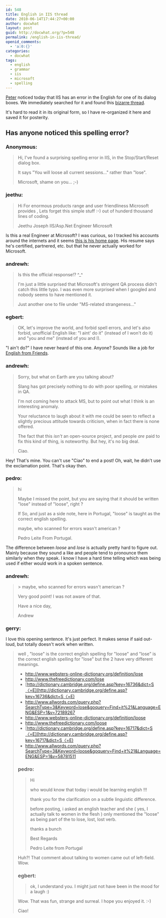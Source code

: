 ```yaml
---
id: 548
title: English in IIS thread
date: 2010-06-14T17:44:27+00:00
author: docwhat
layout: post
guid: http://docwhat.org/?p=548
permalink: /english-in-iis-thread/
openid_comments:
  - 'a:0:{}'
categories:
  - docwhat
tags:
  - english
  - grammar
  - iis
  - microsoft
  - spelling
---
```

[Peter](http://peterpawlowski.com/) noticed today that IIS has an error
in the English for one of its dialog boxes. We immediately searched for
it and found this [bizarre thread](http://msdn.itags.org/iis/21911/).

It's hard to read it in its original form, so I have re-organized it here and saved it for posterity.

<h2>Has anyone noticed this spelling error?</h2>

<h3>Anonymous:</h3>


<blockquote>Hi, I've found a surprising spelling error in IIS, in the Stop/Start/Reset dialog box.

It says "You will loose all current sessions..." rather than "lose".

Microsoft, shame on you... ;-)</blockquote>


<h3>jeethu:</h3>


<blockquote>Hi
For enormous products range and user friendliness Microsoft provides , Lets forget this simple stuff :-) out of hunderd thousand lines of coding.

Jeethu Joseph
IIS/Asp.Net Engineer Microsoft</blockquote>

Is this a real Engineer at Microsoft? I was curious, so I tracked his accounts around the internets and it seems <a href="http://mysite.sharepointlogics.com/">this is his home page</a>.  His resume says he's certified, partnered, etc. but that he never actually worked for Microsoft.

<h3>andrewh:</h3>


<blockquote>Is this the official response!? ^_^

I'm just a little surprised that Microsoft's stringent QA process didn't catch this little typo. I was even more surprised when I googled and nobody seems to have mentioned it.

Just another one to file under "MS-related strangeness..."</blockquote>


<h3>egbert:</h3>


<blockquote>OK, let's improve the world, and forbid spell errors, and let's also forbid, unofficial English like: "I aint' do it" (instead of I won't do it) and "you and me" (instead of you and I).</blockquote>

"I ain't do?" I have never heard of this one. Anyone?  Sounds like a job for <a href="http://englishfromfriends.com/">English from Friends</a>.

<h3>andrewh:</h3>


<blockquote>Sorry, but what on Earth are you talking about?

Slang has got precisely nothing to do with poor spelling, or mistakes in QA.

I'm not coming here to attack MS, but to point out what I think is an interesting anomaly.

Your reluctance to laugh about it with me could be seen to reflect a slightly precious attitude towards criticism, when in fact there is none offered.

The fact that this *isn't* an open-source project, and people *are* paid to fix this kind of thing, is noteworthy. But hey, it's no big deal.

Ciao.</blockquote>

Hey! That's mine.  You can't use "Ciao" to end a post!  Oh, wait, he didn't use the exclamation point.  That's okay then.

<h3>pedro:</h3>


<blockquote>hi

Maybe I missed the point, but you are saying that it should be written "lose" instead of "loose", right ?

If So, and just as a side note, here in Portugal, "loose" is taught as the correct english spelling.

maybe, who scanned for errors wasn't american ?

Pedro Leite From Portugal.</blockquote>

The difference between <em>loose</em> and <em>lose</em> is actually pretty hard to figure out.  Mainly because they sound a like and people tend to pronounce them similarly when they speak.  I know I have a hard time telling which was being used if either would work in a spoken sentence.

<h3>andrewh:</h3>


<blockquote>&gt; maybe, who scanned for errors wasn't american ?

Very good point! I was not aware of that.

Have a nice day,

Andrew</blockquote>


<h3>gerry:</h3>

I love this opening sentence.  It's just perfect.  It makes sense if said out-loud, but totally doesn't work when written.

<blockquote>well , "loose" is the correct english spelling for "loose" and "lose" is the correct english spelling for "lose" but the 2 have very different meanings.

-   <http://www.websters-online-dictionary.org/definition/lose>
-   <http://www.thefreedictionary.com/lose>
-   [http://dictionary.cambridge.org/define.asp?key=16736&dict=S〈=E](http://dictionary.cambridge.org/define.asp?key=16736&dict=S〈=E)
-   <http://www.allwords.com/query.php?SearchType=3&Keyword=lose&goquery=Find+it%21&Language=ENG&ESP=1&v=72189267>
-   <http://www.websters-online-dictionary.org/definition/loose>
-   <http://www.thefreedictionary.com/loose>
-   [http://dictionary.cambridge.org/define.asp?key=16717&dict=S〈=E](http://dictionary.cambridge.org/define.asp?key=16717&dict=S〈=E)
-   <http://www.allwords.com/query.php?SearchType=3&Keyword=loose&goquery=Find+it%21&Language=ENG&ESP=1&v=58781511>


<h3>pedro:</h3>


<blockquote>Hi

who would know that today i would be learning english !!!

thank you for the clarification on a subtle linguistic difference.

before posting, i asked an english teacher and she ( yes, I actually talk to women in the flesh ) only mentioned the "loose" as being part of the to lose, lost, lost verb.

thanks a bunch

Best Regards

Pedro Leite from Portugal</blockquote>

Huh?! That comment about talking to women came out of left-field.  Wow.

<h3>egbert:</h3>


<blockquote>ok, I understand you. I might just not have been in the mood for a laugh :)</blockquote>

Wow.  That was fun, strange and surreal. I hope you enjoyed it. :-)

Ciao!

